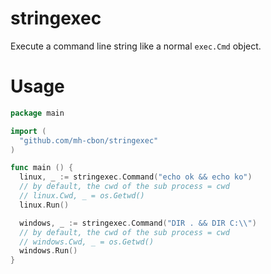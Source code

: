 # stringexec

Execute a command line string like a normal `exec.Cmd` object.

# Usage

```go
package main

import (
  "github.com/mh-cbon/stringexec"
)

func main () {
  linux, _ := stringexec.Command("echo ok && echo ko")
  // by default, the cwd of the sub process = cwd
  // linux.Cwd, _ = os.Getwd()
  linux.Run()

  windows, _ := stringexec.Command("DIR . && DIR C:\\")
  // by default, the cwd of the sub process = cwd
  // windows.Cwd, _ = os.Getwd()
  windows.Run()
}
```
